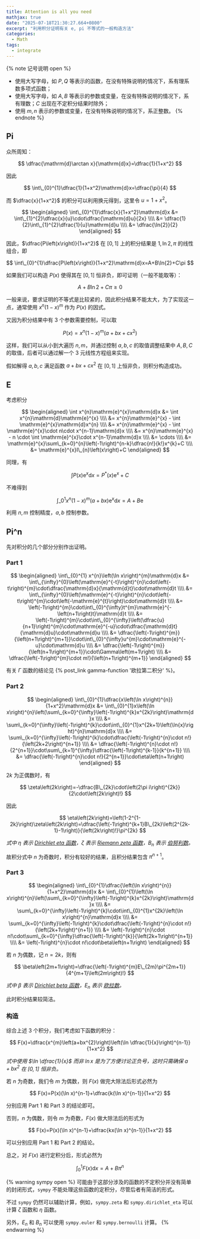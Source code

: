 ```yaml
---
title: Attention is all you need
mathjax: true
date: "2025-07-18T21:30:27.664+0800"
excerpt: "利用积分证明有关 e, pi 不等式的一般构造方法"
categories:
  - Math
tags:
  - integrate
---
```


{% note 记号说明 open %}
+ 使用大写字母，如 $P,Q$ 等表示的函数，在没有特殊说明的情况下，系有理系数多项式函数；
+ 使用大写字母，如 $A,B$ 等表示的参数或变量，在没有特殊说明的情况下，系有理数；$C$ 出现在不定积分结果时除外；
+ 使用 $m,n$ 表示的参数或变量，在没有特殊说明的情况下，系正整数。
{% endnote %}

## Pi

众所周知：

$$
\dfrac{\mathrm{d}\arctan x}{\mathrm{d}x}=\dfrac{1}{1+x^2}
$$

因此

$$
\int\_{0}^{1}\dfrac{1}{1+x^2}\mathrm{d}x=\dfrac{\pi}{4}
$$

而 $\dfrac{x}{1+x^2}$ 的积分可以利用换元得到，这里令 $u=1+x^2$。

$$
\begin{aligned}
  \int\_{0}^{1}\dfrac{x}{1+x^2}\mathrm{d}x
  &= \int\_{1}^{2}\dfrac{x}{u}\cdot\dfrac{\mathrm{d}u}{2x} \\\\
  &= \dfrac{1}{2}\int\_{1}^{2}\dfrac{1}{u}\mathrm{d}u \\\\
  &= \dfrac{\ln{2}}{2}
\end{aligned}
$$

因此，$\dfrac{P\left(x\right)}{1+x^2}$ 在 $[0,1]$ 上的积分结果是 $1,\ln{2},\pi$ 的线性组合，即

$$
\int\_{0}^{1}\dfrac{P\left(x\right)}{1+x^2}\mathrm{d}x=A+B\ln{2}+C\pi
$$

如果我们可以构造 $P\left(x\right)$ 使得其在 $[0,1]$ 恒非负，即可证明（一般不能取等）：

$$
A+B\ln{2}+C\pi\geqslant 0
$$

一般来说，要求证明的不等式是比较紧的，因此积分结果不能太大，为了实现这一点，通常使用 $x^{n}\left(1-x\right)^{m}$ 作为 $P\left(x\right)$ 的因式。

又因为积分结果中有 $3$ 个参数需要控制，可以取

$$
P\left(x\right)=x^{n}\left(1-x\right)^{m}\left(a+bx+cx^2\right)
$$

这样，我们可以从小到大遍历 $n,m$，并通过控制 $a,b,c$ 的取值调整结果中 $A,B,C$ 的取值，后者可以通过解一个 $3$ 元线性方程组来实现。

假如解得 $a,b,c$ 满足函数 $a+bx+cx^2$ 在 $[0,1]$ 上恒非负，则积分构造成功。

## E

考虑积分

$$
\begin{aligned}
  \int x^{n}\mathrm{e}^{x}\mathrm{d}x
  &= \int x^{n}\mathrm{d}\mathrm{e}^{x} \\\\
  &= x^{n}\mathrm{e}^{x} - \int \mathrm{e}^{x}\mathrm{d}x^{n} \\\\
  &= x^{n}\mathrm{e}^{x} - \int \mathrm{e}^{x}\cdot n\cdot x^{n-1}\mathrm{d}x \\\\
  &= x^{n}\mathrm{e}^{x} - n \cdot \int \mathrm{e}^{x}\cdot x^{n-1}\mathrm{d}x \\\\
  &= \cdots \\\\
  &= \mathrm{e}^{x}\sum\_{k=0}^{n}\left(-1\right)^{n-k}\dfrac{n!}{k!}x^{k}+C \\\\
  &= \mathrm{e}^{x}I\_{n}\left(x\right)+C
\end{aligned}
$$

同理，有

$$
\int P\left(x\right)\mathrm{e}^{x}\mathrm{d}x=P^{\ast}\left(x\right)\mathrm{e}^{x}+C
$$

不难得到

$$
\int\_{0}^{1}x^{n}\left(1-x\right)^{m}\left(a+bx\right)\mathrm{e}^{x}\mathrm{d}x=A+B\mathrm{e}
$$

利用 $n,m$ 控制精度，$a,b$ 控制参数。

## Pi^n

先对积分的几个部分分别作出证明。

### Part 1

$$
\begin{aligned}
  \int\_{0}^{1} x^{n}\left(\ln x\right)^{m}\mathrm{d}x
  &= \int\_{\infty}^{0}\left(\mathrm{e}^{-t}\right)^{n}\cdot\left(-t\right)^{m}\cdot\dfrac{\mathrm{d}x}{\mathrm{d}t}\cdot\mathrm{d}t \\\\
  &= \int\_{\infty}^{0}\left(\mathrm{e}^{-t}\right)^{n}\cdot\left(-t\right)^{m}\cdot\left(-\mathrm{e}^{t}\right)\cdot\mathrm{d}t \\\\
  &= \left(-1\right)^{m}\cdot\int\_{0}^{\infty}t^{m}\mathrm{e}^{-\left(n+1\right)t}\mathrm{d}t \\\\
  &= \left(-1\right)^{m}\cdot\int\_{0}^{\infty}\left(\dfrac{u}{n+1}\right)^{m}\cdot\mathrm{e}^{-u}\cdot\dfrac{\mathrm{d}t}{\mathrm{d}u}\cdot\mathrm{d}u \\\\
  &= \dfrac{\left(-1\right)^{m}}{\left(n+1\right)^{m+1}}\cdot\int\_{0}^{\infty}u^{m}\cdot\mathrm{e}^{-u}\cdot\mathrm{d}u \\\\
  &= \dfrac{\left(-1\right)^{m}}{\left(n+1\right)^{m+1}}\cdot\Gamma\left(m+1\right) \\\\
  &= \dfrac{\left(-1\right)^{m}\cdot m!}{\left(n+1\right)^{m+1}}
\end{aligned}
$$

有关 $\Gamma$ 函数的结论见 {% post_link gamma-function '欧拉第二积分' %}。

### Part 2

$$
\begin{aligned}
  \int\_{0}^{1}\dfrac{x\left(\ln x\right)^{n}}{1+x^2}\mathrm{d}x
  &= \int\_{0}^{1}x\left(\ln x\right)^{n}\left(\sum\_{k=0}^{\infty}\left(-1\right)^{k}x^{2k}\right)\mathrm{d}x \\\\
  &= \sum\_{k=0}^{\infty}\left(-1\right)^{k}\cdot\int\_{0}^{1}x^{2k+1}\left(\ln{x}\right)^{n}\mathrm{d}x \\\\
  &= \sum\_{k=0}^{\infty}\left(-1\right)^{k}\cdot\dfrac{\left(-1\right)^{n}\cdot n!}{\left(2k+2\right)^{n+1}} \\\\
  &= \dfrac{\left(-1\right)^{n}\cdot n!}{2^{n+1}}\cdot\sum\_{k=1}^{\infty}\dfrac{\left(-1\right)^{k-1}}{k^{n+1}} \\\\
  &= \dfrac{\left(-1\right)^{n}\cdot n!}{2^{n+1}}\cdot\eta\left(n+1\right)
\end{aligned}
$$

$2k$ 为正偶数时，有

$$
\zeta\left(2k\right)=-\dfrac{B\_{2k}\cdot\left(2\pi i\right)^{2k}}{2\cdot\left(2k\right)!}
$$

因此

$$
\eta\left(2k\right)=\left(1-2^{1-2k}\right)\zeta\left(2k\right)=\dfrac{\left(-1\right)^{k+1}B\_{2k}\left(2^{2k-1}-1\right)}{\left(2k\right)!}\pi^{2k}
$$

*式中 $\eta$ 表示 [Dirichlet eta 函数](https://mathworld.wolfram.com/DirichletEtaFunction.html)，$\zeta$ 表示 [Riemann zeta 函数](https://mathworld.wolfram.com/RiemannZetaFunction.html)，$B_n$ 表示 [伯努利数](https://mathworld.wolfram.com/BernoulliNumber.html)。*

故积分式中 $n$ 为奇数时，积分有较好的结果，且积分结果包含 $\pi^{n+1}$。

### Part 3

$$
\begin{aligned}
  \int\_{0}^{1}\dfrac{\left(\ln x\right)^{n}}{1+x^2}\mathrm{d}x
  &= \int\_{0}^{1}\left(\ln x\right)^{n}\left(\sum\_{k=0}^{\infty}\left(-1\right)^{k}x^{2k}\right)\mathrm{d}x \\\\
  &= \sum\_{k=0}^{\infty}\left(-1\right)^{k}\cdot\int\_{0}^{1}x^{2k}\left(\ln x\right)^{n}\mathrm{d}x \\\\
  &= \sum\_{k=0}^{\infty}\left(-1\right)^{k}\cdot\dfrac{\left(-1\right)^{n}\cdot n!}{\left(2k+1\right)^{n+1}} \\\\
  &= \left(-1\right)^{n}\cdot n!\cdot\sum\_{k=0}^{\infty}\dfrac{\left(-1\right)^{k}}{\left(2k+1\right)^{n+1}} \\\\
  &= \left(-1\right)^{n}\cdot n!\cdot\beta\left(n+1\right)
\end{aligned}
$$

若 $n$ 为偶数，记 $n=2k$，则有

$$
\beta\left(2m+1\right)=\dfrac{\left(-1\right)^{m}E\_{2m}\pi^{2m+1}}{4^{m+1}\left(2m\right)!}
$$

*式中 $\beta$ 表示 [Dirichlet beta 函数](https://mathworld.wolfram.com/DirichletBetaFunction.html)，$E_n$ 表示 [欧拉数](https://mathworld.wolfram.com/EulerNumber.html)。*

此时积分结果较简洁。

### 构造

综合上述 $3$ 个积分，我们考虑如下函数的积分：

$$
F(x)=\dfrac{x^{m}\left(a+bx^{2}\right)\left(\ln \dfrac{1}{x}\right)^{n-1}}{1+x^2}
$$

*式中使用 $\ln \dfrac{1}{x}$ 而非 $\ln x$ 是为了方便讨论正负号，这时只需确保 $a+bx^{2}$ 在 $[0,1]$ 恒非负。*

若 $n$ 为奇数，我们令 $m$ 为偶数，则 $F(x)$ 做完大除法后形式必然为

$$
F(x)=P(x)(\ln x)^{n-1}+\dfrac{k(\ln x)^{n-1}}{1+x^2}
$$

分别应用 $\text{Part 1}$ 和 $\text{Part 3}$ 的结论即可。

否则，$n$ 为偶数，则令 $m$ 为奇数，$F(x)$ 做大除法后的形式为

$$
F(x)=P(x)(\ln x)^{n-1}+\dfrac{kx(\ln x)^{n-1}}{1+x^2}
$$

可以分别应用 $\text{Part 1}$ 和 $\text{Part 2}$ 的结论。

总之，对 $F(x)$ 进行定积分后，形式必然为

$$
\int_{0}^{1}F(x)\mathrm{d}x=A+B\pi^{n}
$$

{% warning sympy open %}
可能由于这部分涉及的函数的不定积分并没有简单的封闭形式，`sympy` 不能处理这些函数的定积分，尽管后者有简洁的形式。

不过 `sympy` 仍然可以辅助计算，例如，`sympy.zeta` 和 `sympy.dirichlet_eta` 可以计算 $\zeta$ 函数和 $\eta$ 函数。

另外，$E_n$ 和 $B_n$ 可以使用 `sympy.euler` 和 `sympy.bernoulli` 计算。
{% endwarning %}